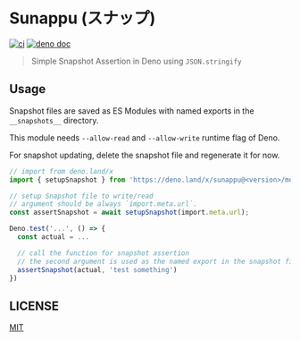 # Sunappu (スナップ)

[![ci](https://github.com/ydcjeff/sunappu/actions/workflows/ci.yml/badge.svg)](https://github.com/ydcjeff/sunappu/actions/workflows/ci.yml)
[![deno doc](https://doc.deno.land/badge.svg)](https://doc.deno.land/https://deno.land/x/sunappu/mod.ts)

> Simple Snapshot Assertion in Deno using `JSON.stringify`

## Usage

Snapshot files are saved as ES Modules with named exports in the `__snapshots__`
directory.

This module needs `--allow-read` and `--allow-write` runtime flag of Deno.

For snapshot updating, delete the snapshot file and regenerate it for now.

```ts
// import from deno.land/x
import { setupSnapshot } from 'https://deno.land/x/sunappu@<version>/mod.ts';

// setup Snapshot file to write/read
// argument should be always `import.meta.url`.
const assertSnapshot = await setupSnapshot(import.meta.url);

Deno.test('...', () => {
  const actual = ...

  // call the function for snapshot assertion
  // the second argument is used as the named export in the snapshot file
  assertSnapshot(actual, 'test something')
})
```

## LICENSE

[MIT](./LICENSE)
